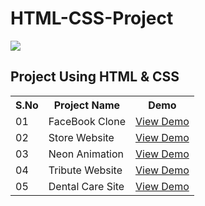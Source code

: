 # HTML-CSS-Project

<img src = "https://tolustar.com/wp-content/uploads/2020/02/html-css.jpg" widht="100%">

<link rel="stylesheet" href="https://cdnjs.cloudflare.com/ajax/libs/font-awesome/6.4.2/css/all.min.css" integrity="sha512-z3gLpd7yknf1YoNbCzqRKc4qyor8gaKU1qmn+CShxbuBusANI9QpRohGBreCFkKxLhei6S9CQXFEbbKuqLg0DA==" crossorigin="anonymous" referrerpolicy="no-referrer" />  

<!-- cdn  -->



## Project Using HTML & CSS 


 <table>
  <tr>
    <th>S.No </th>
    <th>Project Name </th>
    <th>Demo</th>
  </tr>
  <tr>
    <td>01</td>
    <td>FaceBook Clone</td>
    <td><a href="https://code-with-abhishek-gupta.github.io/HTML-CSS-Project/Facebook%20clone/index.html"> View Demo </a></td>
  </tr>
  <tr>
    <td>02</td>
    <td>Store Website </td>
    <td><a href="https://code-with-abhishek-gupta.github.io/HTML-CSS-Project/Store%20website/index.html"> View Demo </a></td>
    
  </tr>

   <tr>
    <td>03</td>
    <td>Neon Animation </td>
      <td><a href="https://code-with-abhishek-gupta.github.io/HTML-CSS-Project/CSS%20animation/Neon%20Button/index.html"> View Demo </a></td>
    

  </tr>

  <tr>
    <td>04</td>
    <td>Tribute Website</td>
      <td><a href="https://code-with-abhishek-gupta.github.io/HTML-CSS-Project/Tribute%20Website/index.html"> View Demo </a></td>

  </tr>
    <tr>
    <td>05</td>
    <td>Dental Care Site</td>
      <td><a href="https://code-with-abhishek-gupta.github.io/HTML-CSS-Project/Dental%20Care-Landing%20Page/index.html"> View Demo </a></td>

  </tr>
</table> 

